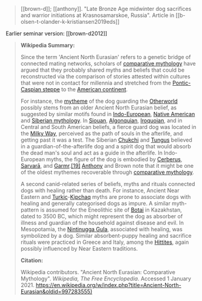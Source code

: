 > [[brown-d]]; [[anthony]]. "Late Bronze Age midwinter dog sacrifices and warrior initiations at Krasnosamarskoe, Russia". Article in [[b-olsen-t-olander-k-kristiansen2019eds]]

Earlier seminar version: [[brown-d2012]]



> **Wikipedia Summary:**
>  
> Since the term 'Ancient North Eurasian' refers to a genetic bridge of connected mating networks, scholars of [comparative mythology](https://en.wikipedia.org/wiki/Comparative-mythology "Comparative mythology") have argued that they probably shared myths and beliefs that could be reconstructed via the comparison of stories attested within cultures that were not in contact for millennia and stretched from the [Pontic-Caspian steppe](https://en.wikipedia.org/wiki/Pontic-Caspian-steppe "Pontic-Caspian steppe") to the [American continent](https://en.wikipedia.org/wiki/Americas "Americas").
>  
> For instance, the [mytheme](https://en.wikipedia.org/wiki/Mytheme "Mytheme") of the dog guarding the [Otherworld](https://en.wikipedia.org/wiki/Otherworld "Otherworld") possibly stems from an older Ancient North Eurasian belief, as suggested by similar motifs found in [Indo-European](https://en.wikipedia.org/wiki/Proto-Indo-European-mythology "Proto-Indo-European mythology"), [Native American](https://en.wikipedia.org/wiki/Native-American-religion "Native American religion") and [Siberian mythology](https://en.wikipedia.org/wiki/Shamanism-in-Siberia "Shamanism in Siberia"). In [Siouan](https://en.wikipedia.org/wiki/Siouan-languages "Siouan languages"), [Algonquian](https://en.wikipedia.org/wiki/Algonquian-peoples "Algonquian peoples"), [Iroquoian](https://en.wikipedia.org/wiki/Iroquois "Iroquois"), and in Central and South American beliefs, a fierce guard dog was located in the [Milky Way](https://en.wikipedia.org/wiki/Milky-Way "Milky Way"), perceived as the path of souls in the afterlife, and getting past it was a test. The Siberian [Chukchi](https://en.wikipedia.org/wiki/Chukchi-people "Chukchi people") and [Tungus](https://en.wikipedia.org/wiki/Tungusic-peoples "Tungusic peoples") believed in a guardian-of-the-afterlife dog and a spirit dog that would absorb the dead man's soul and act as a guide in the afterlife. In Indo-European myths, the figure of the dog is embodied by [Cerberus](https://en.wikipedia.org/wiki/Cerberus "Cerberus"), [Sarvarā](https://en.wikipedia.org/wiki/Sharvara "Sharvara"), and [Garmr](https://en.wikipedia.org/wiki/Garmr "Garmr").[\[19\]](https://en.wikipedia.org/wiki/Ancient-North-Eurasian#cite-note-FOOTNOTEAnthonyBrown2019104–105-19) [Anthony](https://en.wikipedia.org/wiki/David-W.-Anthony "David W. Anthony") and Brown note that it might be one of the oldest mythemes recoverable through [comparative mythology](https://en.wikipedia.org/wiki/Comparative-mythology "Comparative mythology").
>  
> A second canid-related series of beliefs, myths and rituals connected dogs with healing rather than death. For instance, Ancient Near Eastern and [Turkic](https://en.wikipedia.org/wiki/Turkic-peoples "Turkic peoples")\-[Kipchaq](https://en.wikipedia.org/wiki/Kipchaks "Kipchaks") myths are prone to associate dogs with healing and generally categorised dogs as impure. A similar myth-pattern is assumed for the Eneolithic site of [Botai](https://en.wikipedia.org/wiki/Botai-culture "Botai culture") in Kazakhstan, dated to 3500 BC, which might represent the dog as absorber of illness and guardian of the household against disease and evil. In Mesopotamia, the [Nintinugga Gula](https://en.wikipedia.org/w/index.php?title=Nintinugga-Gula&action=edit&redlink=1 "Nintinugga Gula (page does not exist)"), associated with healing, was symbolized by a dog. Similar absorbent-puppy healing and sacrifice rituals were practiced in Greece and Italy, among the [Hittites](https://en.wikipedia.org/wiki/Hittites "Hittites"), again possibly influenced by Near Eastern traditions.
> 
> **Citation:**
>  
> Wikipedia contributors. "Ancient North Eurasian: Comparative Mythology". *Wikipedia, The Free Encyclopedia*. Accessed 1 January 2021. <https://en.wikipedia.org/w/index.php?title=Ancient-North-Eurasian&oldid=997283555)>